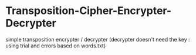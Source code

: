 # Transposition-Cipher-Encrypter-Decrypter
simple transposition encrypter / decrypter (decrypter doesn't need the key : using trial and errors based on words.txt)

